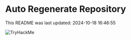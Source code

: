 # Auto Regenerate Repository

This README was last updated: 2024-10-18 16:46:55

 ![TryHackMe](https://tryhackme.com/badge/533634)
